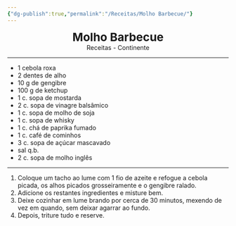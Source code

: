 ```yaml
---
{"dg-publish":true,"permalink":"/Receitas/Molho Barbecue/"}
---
```


<div style="text-align: center;"> <span style="font-size: 26px;"><b> Molho Barbecue </b></span> </div>
<div style="text-align: center;"> <span style="font-size: 14px;">Receitas - Continente</span> </div>

---
- 1 cebola roxa
- 2 dentes de alho
- 10 g de gengibre
- 100 g de ketchup
- 1 c. sopa de mostarda
- 2 c. sopa de vinagre balsâmico
- 1 c. sopa de molho de soja
- 1 c. sopa de whisky
- 1 c. chá de paprika fumado 
- 1 c. café de cominhos
- 3 c. sopa de açúcar mascavado
- sal q.b. 
- 2 c. sopa de molho inglês
---
1. Coloque um tacho ao lume com 1 fio de azeite e refogue a cebola picada, os alhos picados grosseiramente e o gengibre ralado.
2. Adicione os restantes ingredientes e misture bem. 
3. Deixe cozinhar em lume brando por cerca de 30 minutos, mexendo de vez em quando, sem deixar agarrar ao fundo. 
4. Depois, triture tudo e reserve. 